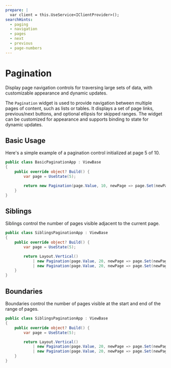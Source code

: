 ```yaml
---
prepare: |
  var client = this.UseService<IClientProvider>();
searchHints:
  - paging
  - navigation
  - pages
  - next
  - previous
  - page-numbers
---
```


# Pagination

<Ingress>
Display page navigation controls for traversing large sets of data, with customizable appearance and dynamic updates.
</Ingress>

The `Pagination` widget is used to provide navigation between multiple pages of content, such as lists or tables. It displays a set of page links, previous/next buttons, and optional ellipsis for skipped ranges. The widget can be customized for appearance and supports binding to state for dynamic updates.

## Basic Usage

Here's a simple example of a pagination control initialized at page 5 of 10.

```csharp demo-below
public class BasicPaginationApp : ViewBase
{
    public override object? Build() {
        var page = UseState(5);

        return new Pagination(page.Value, 10, newPage => page.Set(newPage.Value));
    }
}
```

## Siblings

Siblings control the number of pages visible adjacent to the current page.

```csharp demo-tabs 
public class SiblingsPaginationApp : ViewBase
{
    public override object? Build() {
        var page = UseState(5);

        return Layout.Vertical()
            | new Pagination(page.Value, 20, newPage => page.Set(newPage.Value)).Siblings(1)
            | new Pagination(page.Value, 20, newPage => page.Set(newPage.Value)).Siblings(2);
    }
}
```

## Boundaries

Boundaries control the number of pages visible at the start and end of the range of pages.

```csharp demo-tabs 
public class SiblingsPaginationApp : ViewBase
{
    public override object? Build() {
        var page = UseState(5);

        return Layout.Vertical()
            | new Pagination(page.Value, 20, newPage => page.Set(newPage.Value)).Boundaries(1)
            | new Pagination(page.Value, 20, newPage => page.Set(newPage.Value)).Boundaries(2);
    }
}
```

<WidgetDocs Type="Ivy.Pagination" ExtensionTypes="Ivy.PaginationExtensions" SourceUrl="https://github.com/Ivy-Interactive/Ivy-Framework/blob/main/Ivy/Widgets/Pagination.cs"/>